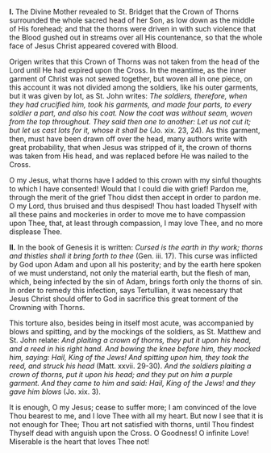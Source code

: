 
**I\.** The Divine Mother revealed to St. Bridget that the Crown of Thorns surrounded the whole sacred head of her Son, as low down as the middle of His forehead; and that the thorns were driven in with such violence that the Blood gushed out in streams over all His countenance, so that the whole face of Jesus Christ appeared covered with Blood.

Origen writes that this Crown of Thorns was not taken from the head of the Lord until He had expired upon the Cross. In the meantime, as the inner garment of Christ was not sewed together, but woven all in one piece, on this account it was not divided among the soldiers, like his outer garments, but it was given by lot, as St. John writes: *The soldiers, therefore, when they had crucified him, took his garments, and made four parts, to every soldier a part, and also his coat. Now the coat was without seam, woven from the top throughout. They said then one to another: Let us not cut it; but let us cast lots for it, whose it shall be* (Jo. xix. 23, 24). As this garment, then, must have been drawn off over the head, many authors write with great probability, that when Jesus was stripped of it, the crown of thorns was taken from His head, and was replaced before He was nailed to the Cross.

O my Jesus, what thorns have I added to this crown with my sinful thoughts to which I have consented! Would that I could die with grief! Pardon me, through the merit of the grief Thou didst then accept in order to pardon me. O my Lord, thus bruised and thus despised! Thou hast loaded Thyself with all these pains and mockeries in order to move me to have compassion upon Thee, that, at least through compassion, I may love Thee, and no more displease Thee.

**II\.** In the book of Genesis it is written: *Cursed is the earth in thy work; thorns and thistles shall it bring forth to thee* (Gen. iii. 17). This curse was inflicted by God upon Adam and upon all his posterity; and by the earth here spoken of we must understand, not only the material earth, but the flesh of man, which, being infected by the sin of Adam, brings forth only the thorns of sin. In order to remedy this infection, says Tertullian, it was necessary that Jesus Christ should offer to God in sacrifice this great torment of the Crowning with Thorns.

This torture also, besides being in itself most acute, was accompanied by blows and spitting, and by the mockings of the soldiers, as St. Matthew and St. John relate: *And plaiting a crown of thorns, they put it upon his head, and a reed in his right hand. And bowing the knee before him, they mocked him, saying: Hail, King of the Jews! And spitting upon him, they took the reed, and struck his head* (Matt. xxvii. 29-30). *And the soldiers plaiting a crown of thorns, put it upon his head; and they put on him a purple garment. And they came to him and said: Hail, King of the Jews! and they gave him blows* (Jo. xix. 3).

It is enough, O my Jesus; cease to suffer more; I am convinced of the love Thou bearest to me, and I love Thee with all my heart. But now I see that it is not enough for Thee; Thou art not satisfied with thorns, until Thou findest Thyself dead with anguish upon the Cross. O Goodness! O infinite Love! Miserable is the heart that loves Thee not!

